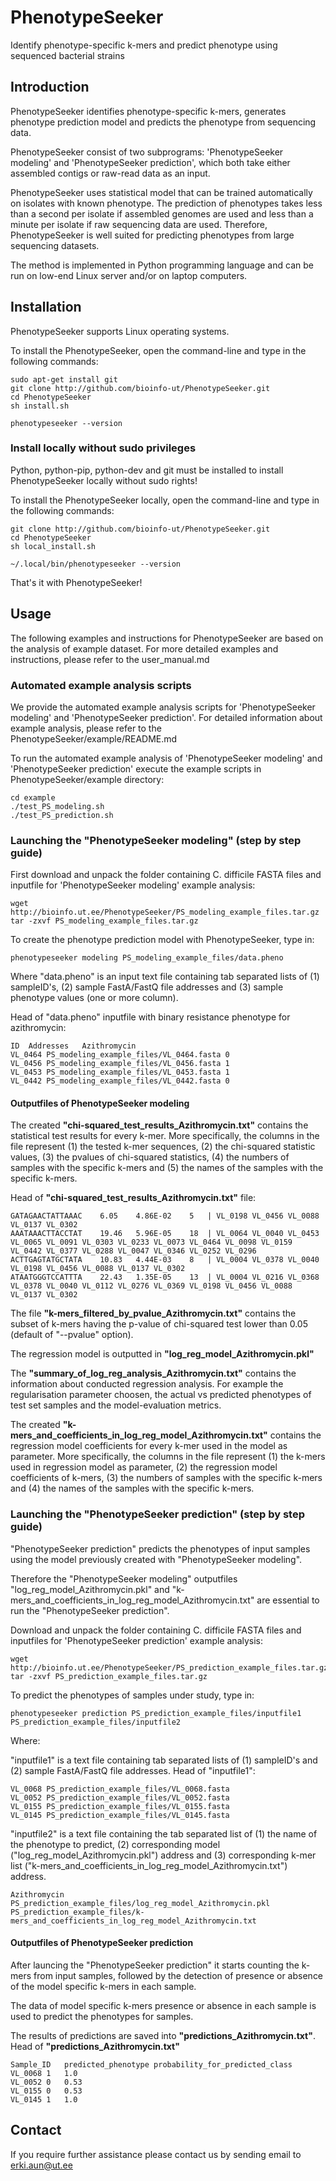 # PhenotypeSeeker
Identify phenotype-specific k-mers and predict phenotype using sequenced bacterial strains

## Introduction

PhenotypeSeeker identifies phenotype-specific k-mers, generates phenotype prediction model and predicts the phenotype from sequencing data. 

PhenotypeSeeker consist of two subprograms: 'PhenotypeSeeker modeling' and 'PhenotypeSeeker prediction', which both take either assembled contigs or raw-read data as an input. 


PhenotypeSeeker uses statistical model that can be trained automatically on isolates with known phenotype. The prediction of phenotypes takes less than a second per isolate if assembled genomes are used and less than a minute per isolate if raw sequencing data are used. Therefore, PhenotypeSeeker is well suited for predicting phenotypes from large sequencing datasets.

The method is implemented in Python programming language and can be run on low-end Linux server and/or on laptop computers.

## Installation

PhenotypeSeeker supports Linux operating systems.

To install the PhenotypeSeeker, open the command-line and type in the following commands:
```
sudo apt-get install git
git clone http://github.com/bioinfo-ut/PhenotypeSeeker.git
cd PhenotypeSeeker
sh install.sh

phenotypeseeker --version
```

### Install locally without sudo privileges

Python, python-pip, python-dev and git must be installed to install PhenotypeSeeker locally without sudo rights!

To install the PhenotypeSeeker locally, open the command-line and type in the following commands:
```
git clone http://github.com/bioinfo-ut/PhenotypeSeeker.git
cd PhenotypeSeeker
sh local_install.sh

~/.local/bin/phenotypeseeker --version
```

That's it with PhenotypeSeeker!

## Usage

The following examples and instructions for PhenotypeSeeker are based on the analysis of example dataset. For more detailed examples and instructions, please refer to the user_manual.md

### Automated example analysis scripts

We provide the automated example analysis scripts for 'PhenotypeSeeker modeling' and 'PhenotypeSeeker prediction'. For detailed information about example analysis, please refer to the PhenotypeSeeker/example/README.md

To run the automated example analysis of 'PhenotypeSeeker modeling' and 'PhenotypeSeeker prediction' execute the example scripts in PhenotypeSeeker/example directory:
```
cd example
./test_PS_modeling.sh
./test_PS_prediction.sh
```

### Launching the "PhenotypeSeeker modeling" (step by step guide)

First download and unpack the folder containing C. difficile FASTA files and inputfile for 'PhenotypeSeeker modeling' example analysis:

```
wget http://bioinfo.ut.ee/PhenotypeSeeker/PS_modeling_example_files.tar.gz
tar -zxvf PS_modeling_example_files.tar.gz
```

To create the phenotype prediction model with PhenotypeSeeker, type in:

```
phenotypeseeker modeling PS_modeling_example_files/data.pheno 
```
Where "data.pheno" is an input text file containing tab separated lists of (1) sampleID's, (2) sample FastA/FastQ file addresses and (3) sample phenotype values (one or more column).

Head of "data.pheno" inputfile with binary resistance phenotype for azithromycin:
```
ID	Addresses	Azithromycin
VL_0464	PS_modeling_example_files/VL_0464.fasta	0
VL_0456	PS_modeling_example_files/VL_0456.fasta	1
VL_0453	PS_modeling_example_files/VL_0453.fasta	1
VL_0442	PS_modeling_example_files/VL_0442.fasta	0
```

#### Outputfiles of PhenotypeSeeker modeling

The created **"chi-squared_test_results_Azithromycin.txt"** contains the statistical test results for every k-mer. More specifically, the columns in the file represent (1) the tested k-mer sequences, (2) the chi-squared statistic values, (3) the pvalues of chi-squared statistics, (4) the numbers of samples with the specific k-mers and (5) the names of the samples with the specific k-mers.

Head of **"chi-squared_test_results_Azithromycin.txt"** file:
```
GATAGAACTATTAAAC	6.05	4.86E-02	5	| VL_0198 VL_0456 VL_0088 VL_0137 VL_0302
AAATAAACTTACCTAT	19.46	5.96E-05	18	| VL_0064 VL_0040 VL_0453 VL_0065 VL_0091 VL_0303 VL_0233 VL_0073 VL_0464 VL_0098 VL_0159 VL_0442 VL_0377 VL_0288 VL_0047 VL_0346 VL_0252 VL_0296
ACTTGAGTATGCTATA	10.83	4.44E-03	8	| VL_0004 VL_0378 VL_0040 VL_0198 VL_0456 VL_0088 VL_0137 VL_0302
ATAATGGGTCCATTTA	22.43	1.35E-05	13	| VL_0004 VL_0216 VL_0368 VL_0378 VL_0040 VL_0112 VL_0276 VL_0369 VL_0198 VL_0456 VL_0088 VL_0137 VL_0302
```
The file **"k-mers_filtered_by_pvalue_Azithromycin.txt"** contains the subset of k-mers having the p-value of chi-squared test lower than 0.05 (default of "--pvalue" option).

The regression model is outputted in **"log_reg_model_Azithromycin.pkl"**

The **"summary_of_log_reg_analysis_Azithromycin.txt"** contains the information about conducted regression analysis. For example the regularisation parameter choosen, the actual vs predicted phenotypes of test set samples and the model-evaluation metrics.

The created **"k-mers_and_coefficients_in_log_reg_model_Azithromycin.txt"** contains the regression model coefficients for every k-mer used in the model as parameter. More specifically, the columns in the file represent (1) the k-mers used in regression model as parameter, (2) the regression model coefficients of k-mers, (3) the numbers of samples with the specific k-mers and (4) the names of the samples with the specific k-mers.

### Launching the "PhenotypeSeeker prediction" (step by step guide)

"PhenotypeSeeker prediction" predicts the phenotypes of input samples using the model previously created with "PhenotypeSeeker modeling". 

Therefore the "PhenotypeSeeker modeling" outputfiles "log_reg_model_Azithromycin.pkl" and "k-mers_and_coefficients_in_log_reg_model_Azithromycin.txt" are essential to run the "PhenotypeSeeker prediction".

Download and unpack the folder containing C. difficile FASTA files and inputfiles for 'PhenotypeSeeker prediction' example analysis:
```
wget http://bioinfo.ut.ee/PhenotypeSeeker/PS_prediction_example_files.tar.gz
tar -zxvf PS_prediction_example_files.tar.gz
```

To predict the phenotypes of samples under study, type in:
```
phenotypeseeker prediction PS_prediction_example_files/inputfile1 PS_prediction_example_files/inputfile2
```
Where: 

"inputfile1" is a text file containing tab separated lists of (1) sampleID's and (2) sample FastA/FastQ file addresses.
Head of "inputfile1":
```
VL_0068	PS_prediction_example_files/VL_0068.fasta
VL_0052	PS_prediction_example_files/VL_0052.fasta
VL_0155	PS_prediction_example_files/VL_0155.fasta
VL_0145	PS_prediction_example_files/VL_0145.fasta
```

"inputfile2" is a text file containing the tab separated list of (1) the name of the phenotype to predict, (2) corresponding model ("log_reg_model_Azithromycin.pkl") address and (3) corresponding k-mer list ("k-mers_and_coefficients_in_log_reg_model_Azithromycin.txt") address.
```
Azithromycin	PS_prediction_example_files/log_reg_model_Azithromycin.pkl	PS_prediction_example_files/k-mers_and_coefficients_in_log_reg_model_Azithromycin.txt
```

#### Outputfiles of PhenotypeSeeker prediction

After launcing the "PhenotypeSeeker prediction" it starts counting the k-mers from input samples, followed by the detection of presence or absence of the model specific k-mers in each sample.

The data of model specific k-mers presence or absence in each sample is used to predict the phenotypes for samples.

The results of predictions are saved into **"predictions_Azithromycin.txt"**.
Head of **"predictions_Azithromycin.txt"**
```
Sample_ID	predicted_phenotype	probability_for_predicted_class
VL_0068	1	1.0
VL_0052	0	0.53
VL_0155	0	0.53
VL_0145	1	1.0
```

## Contact
If you require further assistance please contact us by sending email to
erki.aun@ut.ee
